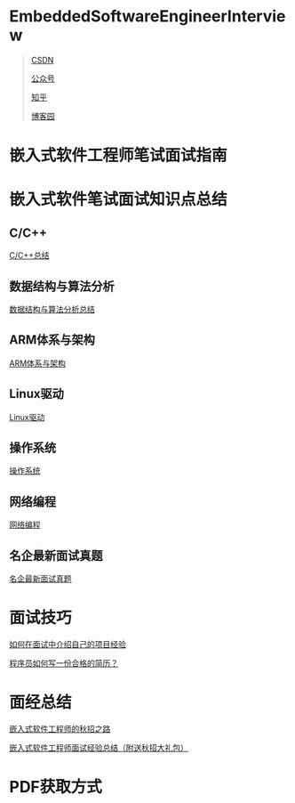 # EmbeddedSoftwareEngineerInterview
> [CSDN](https://blog.csdn.net/qq_16933601/article/list/1)
> 
>  [公众号](https://mp.weixin.qq.com/s?__biz=Mzg5ODUxNDMxMA==&mid=2247483904&idx=1&sn=4e829f7e0b08750f1b83acd016154388&chksm=c0602ee9f717a7ff4d560b7023fc5971d864ea30646f762d95d71738344d99e3e85759325541&token=86324414&lang=zh_CN#rd)
>  
>  [知乎](https://www.zhihu.com/people/simple-95-72)
>  
> [博客园](https://www.cnblogs.com/dongxb/)




# 嵌入式软件工程师笔试面试指南
# 嵌入式软件笔试面试知识点总结
## C/C++
[C/C++总结](https://github.com/ZhongYi-LinuxDriverDev/EmbeddedSoftwareEngineerInterview/blob/main/%E7%9F%A5%E8%AF%86%E7%82%B9%E6%80%BB%E7%BB%93/CandC%2B%2B.md)
## 数据结构与算法分析
[数据结构与算法分析总结](https://github.com/ZhongYi-LinuxDriverDev/EmbeddedSoftwareEngineerInterview/blob/main/%E7%9F%A5%E8%AF%86%E7%82%B9%E6%80%BB%E7%BB%93/%E6%95%B0%E6%8D%AE%E7%BB%93%E6%9E%84%E4%B8%8E%E7%AE%97%E6%B3%95%E5%88%86%E6%9E%90.md)
## ARM体系与架构
[ARM体系与架构](https://github.com/ZhongYi-LinuxDriverDev/EmbeddedSoftwareEngineerInterview/blob/main/%E7%9F%A5%E8%AF%86%E7%82%B9%E6%80%BB%E7%BB%93/ARM%E4%BD%93%E7%B3%BB%E4%B8%8E%E6%9E%B6%E6%9E%84.md)
## Linux驱动
[Linux驱动](https://github.com/ZhongYi-LinuxDriverDev/EmbeddedSoftwareEngineerInterview/blob/main/%E7%9F%A5%E8%AF%86%E7%82%B9%E6%80%BB%E7%BB%93/Linux%E9%A9%B1%E5%8A%A8.md)
## 操作系统
[操作系统](https://github.com/ZhongYi-LinuxDriverDev/EmbeddedSoftwareEngineerInterview/blob/main/%E7%9F%A5%E8%AF%86%E7%82%B9%E6%80%BB%E7%BB%93/%E6%93%8D%E4%BD%9C%E7%B3%BB%E7%BB%9F.md)
## 网络编程
[网络编程](https://github.com/ZhongYi-LinuxDriverDev/EmbeddedSoftwareEngineerInterview/blob/main/%E7%9F%A5%E8%AF%86%E7%82%B9%E6%80%BB%E7%BB%93/%E7%BD%91%E7%BB%9C%E7%BC%96%E7%A8%8B.md)
## 名企最新面试真题
[名企最新面试真题](https://github.com/ZhongYi-LinuxDriverDev/EmbeddedSoftwareEngineerInterview/blob/main/%E7%9F%A5%E8%AF%86%E7%82%B9%E6%80%BB%E7%BB%93/%E5%90%8D%E4%BC%81%E6%9C%80%E6%96%B0%E9%9D%A2%E8%AF%95%E7%9C%9F%E9%A2%98.md)
# 面试技巧
[如何在面试中介绍自己的项目经验](https://github.com/ZhongYi-LinuxDriverDev/EmbeddedSoftwareEngineerInterview/blob/main/%E7%AC%94%E8%AF%95%E9%9D%A2%E8%AF%95%E6%8A%80%E5%B7%A7/%E5%A6%82%E4%BD%95%E5%9C%A8%E9%9D%A2%E8%AF%95%E4%B8%AD%E4%BB%8B%E7%BB%8D%E8%87%AA%E5%B7%B1%E7%9A%84%E9%A1%B9%E7%9B%AE%E7%BB%8F%E9%AA%8C.md)

[程序员如何写一份合格的简历？](https://github.com/ZhongYi-LinuxDriverDev/EmbeddedSoftwareEngineerInterview/blob/main/%E7%AC%94%E8%AF%95%E9%9D%A2%E8%AF%95%E6%8A%80%E5%B7%A7/%E5%A6%82%E4%BD%95%E5%86%99%E4%B8%80%E4%BB%BD%E5%90%88%E6%A0%BC%E7%9A%84%E7%AE%80%E5%8E%86.md)

# 面经总结
[嵌入式软件工程师的秋招之路](https://github.com/ZhongYi-LinuxDriverDev/EmbeddedSoftwareEngineerInterview/blob/main/%E7%A7%8B%E6%8B%9B%E9%9D%A2%E7%BB%8F%E6%80%BB%E7%BB%93/%E5%B5%8C%E5%85%A5%E5%BC%8F%E8%BD%AF%E4%BB%B6%E5%B7%A5%E7%A8%8B%E5%B8%88%E7%9A%84%E7%A7%8B%E6%8B%9B%E4%B9%8B%E8%B7%AF.md)

[嵌入式软件工程师面试经验总结（附送秋招大礼包）](https://github.com/ZhongYi-LinuxDriverDev/EmbeddedSoftwareEngineerInterview/blob/main/%E7%A7%8B%E6%8B%9B%E9%9D%A2%E7%BB%8F%E6%80%BB%E7%BB%93/%E8%81%94%E5%8F%91%E7%A7%91%E5%8D%8E%E4%B8%BA%E5%B0%8F%E7%B1%B3%E7%AD%8920%E5%AE%B6%E5%85%AC%E5%8F%B8%E9%9D%A2%E7%BB%8F%E6%80%BB%E7%BB%93.md)
# PDF获取方式
